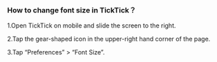 ### How to change font size in TickTick？

1.Open TickTick on mobile and slide the screen to the right.

2.Tap the gear-shaped icon in the upper-right hand corner of the page.

3.Tap “Preferences” > “Font Size”.
